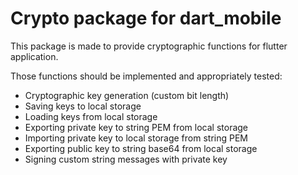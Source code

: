 # Crypto package for dart_mobile

This package is made to provide cryptographic functions for flutter application.

Those functions should be implemented and appropriately tested:

- Cryptographic key generation (custom bit length)
- Saving keys to local storage
- Loading keys from local storage
- Exporting private key to string PEM from local storage
- Importing private key to local storage from string PEM
- Exporting public key to string base64 from local storage
- Signing custom string messages with private key
